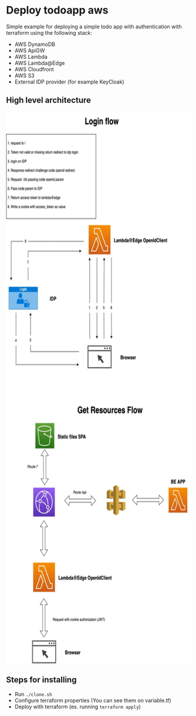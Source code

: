 # Deploy todoapp aws
Simple example for deploying a simple todo app with authentication with terraform using the following stack:
* AWS DynamoDB
* AWS ApiGW
* AWS Lambda
* AWS Lambda@Edge
* AWS Cloudfront
* AWS S3
* External IDP provider (for example KeyCloak)


## High level architecture
<img height="1500" src="./docs/images/open-id-client-serverless.jpg">


## Steps for installing
* Run `./clone.sh`
* Configure terraform properties (You can see them on variable.tf)
* Deploy with terraform (es. running `terraform apply`)